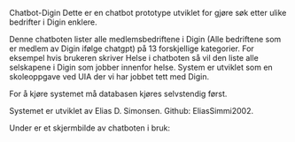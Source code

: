Chatbot-Digin
Dette er en chatbot prototype utviklet for gjøre søk etter ulike bedrifter i Digin enklere.

Denne chatboten lister alle medlemsbedriftene i Digin (Alle bedriftene som er medlem av Digin ifølge chatgpt) på 13 forskjellige kategorier. For eksempel hvis brukeren skriver Helse i chatboten så vil den liste alle selskapene i Digin som jobber innenfor helse. System er utviklet som en skoleoppgave ved UIA der vi har jobbet tett med Digin. 

For å kjøre systemet må databasen kjøres selvstendig først.

Systemet er utviklet av Elias D. Simonsen. Github: EliasSimmi2002.

Under er et skjermbilde av chatboten i bruk:



